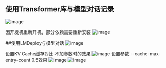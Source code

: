 ## 使用Transformer库与模型对话记录
![image](https://github.com/liuj23CD/Intern.LLM-lean/assets/132553256/96df46ef-eace-4190-907d-955a2a743a64)

因开发机重新开机，部分依赖需要重新安装
![image](https://github.com/liuj23CD/Intern.LLM-lean/assets/132553256/98b46d1a-8653-442e-b1e5-790e0684d4ec)

##使用LMDeploy与模型对话
![image](https://github.com/liuj23CD/Intern.LLM-lean/assets/132553256/5545db21-d8be-4abd-9e31-2d842c083de2)


设置KV  Cache缓存对比
不加参数时的效果
![image](https://github.com/liuj23CD/Intern.LLM-lean/assets/132553256/eb811e2e-691f-4a0c-bc52-71a502d188ee)
设置参数 --cache-max-entry-count 0.5效果
![image](https://github.com/liuj23CD/Intern.LLM-lean/assets/132553256/283155d8-a248-43e8-80b3-a0ccf389829c)
![image](https://github.com/liuj23CD/Intern.LLM-lean/assets/132553256/e0181105-0f07-4982-96d3-cad5d67d6cd2)


